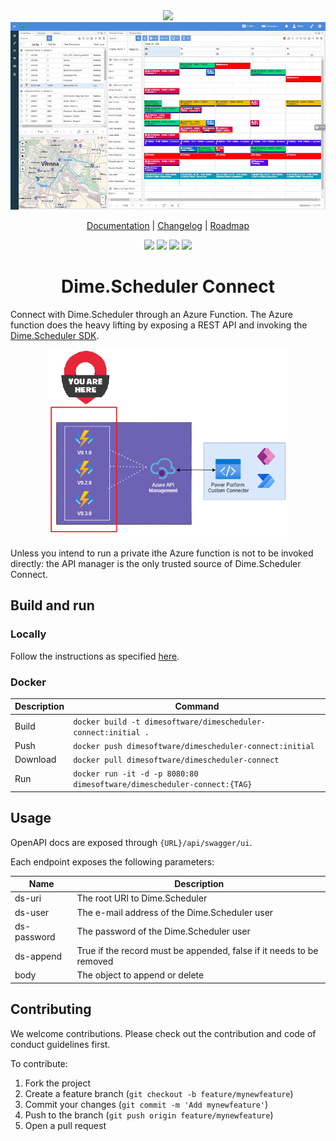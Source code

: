 <div align="center">
<img src="https://cdn.dimescheduler.com/dime-scheduler/Dime.Scheduler-Black.svg" height="100px" />
</div>

<div align="center">
<img src="assets/app.webp" height="300px" />
</div>

<p align="center">
  <a href="https://docs.dimescheduler.com">Documentation</a> |
  <a href="https://docs.dimescheduler.com/history">Changelog</a> |
  <a href="https://docs.dimescheduler.com/roadmap">Roadmap</a>
</p>
<div align="center">

<img src="https://img.shields.io/badge/PRs-welcome-brightgreen.svg?style=flat-square" />
<img src="https://img.shields.io/badge/License-MIT-brightgreen.svg?style=flat-square" />
<img src="https://github.com/dime-scheduler/connect/actions/workflows/docker.yml/badge.svg" />
<img src="https://github.com/dime-scheduler/connect/actions/workflows/build-and-deploy.yml/badge.svg" />
</div>

<h1 align="center">Dime.Scheduler Connect</h1>

Connect with Dime.Scheduler through an Azure Function. The Azure function does the heavy lifting by exposing a REST API and invoking the [Dime.Scheduler SDK](https://github.com/dime-scheduler/sdk-dotnet).

<div align="center">
  <img src="assets/ctx.png" height="300px" />
</div>

Unless you intend to run a private ithe Azure function is not to be invoked directly: the API manager is the only trusted source of Dime.Scheduler Connect.

## Build and run

### Locally

Follow the instructions as specified [here](https://docs.microsoft.com/en-us/azure/azure-functions/functions-develop-local).

### Docker

| Description | Command                                                                 |
| ----------- | ----------------------------------------------------------------------- |
| Build       | `docker build -t dimesoftware/dimescheduler-connect:initial .`          |
| Push        | `docker push dimesoftware/dimescheduler-connect:initial`                |
| Download    | `docker pull dimesoftware/dimescheduler-connect`                        |
| Run         | `docker run -it -d -p 8080:80 dimesoftware/dimescheduler-connect:{TAG}` |

## Usage

OpenAPI docs are exposed through `{URL}/api/swagger/ui`.

Each endpoint exposes the following parameters:

| Name        | Description                                                          |
| ----------- | -------------------------------------------------------------------- |
| ds-uri      | The root URI to Dime.Scheduler                                       |
| ds-user     | The e-mail address of the Dime.Scheduler user                        |
| ds-password | The password of the Dime.Scheduler user                              |
| ds-append   | True if the record must be appended, false if it needs to be removed |
| body        | The object to append or delete                                       |

## Contributing

We welcome contributions. Please check out the contribution and code of conduct guidelines first.

To contribute:

1. Fork the project
2. Create a feature branch (`git checkout -b feature/mynewfeature`)
3. Commit your changes (`git commit -m 'Add mynewfeature'`)
4. Push to the branch (`git push origin feature/mynewfeature`)
5. Open a pull request
